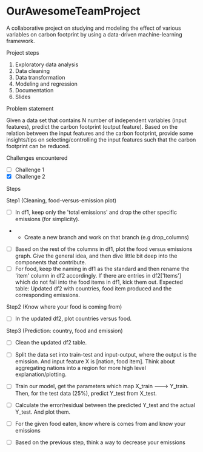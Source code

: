 # OurAwesomeTeamProject
A collaborative project on studying and modeling the effect of various variables on carbon footprint by using a data-driven machine-learning framework.

Project steps

1. Exploratory data analysis
2. Data cleaning
3. Data transformation
4. Modeling and regression
5. Documentation
6. Slides

Problem statement

Given a data set that contains N number of independent variables (input features), predict the carbon footprint (output feature). Based on the relation between the input features and the carbon footprint, provide some insights/tips on selecting/controlling the input features such that the carbon footprint can be reduced.  


Challenges encountered

- [ ] Challenge 1
- [x] Challenge 2

Steps

Step1 (Cleaning, food-versus-emission plot)
- [ ] In df1, keep only the 'total emissions' and drop the other specific emissions (for simplicity).
- - Create a new branch and work on that branch (e.g drop_columns)
- [ ] Based on the rest of the columns in df1, plot the food versus emissions graph. Give the general idea, and then dive little bit deep into the components that contribute.
- [ ] For food, keep the naming in df1 as the standard and then rename the 'item' column in df2 accordingly. If there are entries in df2['Items'] which do not fall into the food items in df1, kick them out. Expected table: Updated df2 with countries, food item produced and the corresponding emissions.

Step2 (Know where your food is coming from)
- [ ] In the updated df2, plot countries versus food.

Step3 (Prediction: country, food and emission)
- [ ] Clean the updated df2 table.
- [ ] Split the data set into train-test and input-output, where the output is the emission. And input feature X is [nation, food item]. Think about aggregating nations into a region for more high level explanation/plotting. 
- [ ] Train our model, get the parameters which map X_train ---> Y_train. Then, for the test data (25%), predict Y_test from X_test.
- [ ] Calculate the error/residual between the predicted Y_test and the actual Y_test. And plot them.
- [ ] For the given food eaten, know where is comes from and know your emissions
- [ ] Based on the previous step, think a way to decrease your emissions


